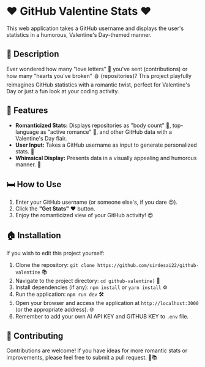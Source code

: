# ❤️ GitHub Valentine Stats ❤️

This web application takes a GitHub username and displays the user's statistics in a humorous, Valentine's Day-themed manner.

## 🌸 Description

Ever wondered how many "love letters" 💌 you've sent (contributions) or how many "hearts you've broken" 🩸 (repositories)? This project playfully reimagines GitHub statistics with a romantic twist, perfect for Valentine's Day or just a fun look at your coding activity.

## 💖 Features

* **Romanticized Stats:** Displays repositories as "body count" 👀, top-language as "active romance" 💌, and other GitHub data with a Valentine's Day flair.
* **User Input:** Takes a GitHub username as input to generate personalized stats. 👤
* **Whimsical Display:** Presents data in a visually appealing and humorous manner. 💞

## 🛏️ How to Use

1. Enter your GitHub username (or someone else's, if you dare 😉).
2. Click the **"Get Stats"** ❤️ button.
3. Enjoy the romanticized view of your GitHub activity! 😍

## 🏠 Installation

If you wish to edit this project yourself:

1. Clone the repository: `git clone https://github.com/sirdesai22/github-valentine` 📚
2. Navigate to the project directory: `cd github-valentine)` 📝
3. Install dependencies (if any): `npm install` or `yarn install` ⚙️
4. Run the application: `npm run dev` 🛠️
5. Open your browser and access the application at `http://localhost:3000` (or the appropriate address). 🌐
6. Remember to add your own AI API KEY and GITHUB KEY to `.env` file.

## 💙 Contributing

Contributions are welcome! If you have ideas for more romantic stats or improvements, please feel free to submit a pull request. 💪📚
